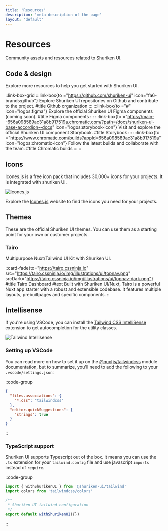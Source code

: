 ```yaml
---
title: 'Resources'
description: 'meta description of the page'
layout: 'default'
---
```




# Resources

Community assets and resources related to Shuriken UI.

## Code & design

Explore more resources to help you get started with Shuriken UI.

::link-box-grid
:::link-box{to ="https://github.com/shuriken-ui" icon="fa6-brands:github"}
Explore Shuriken UI repositories on Github and contribute to the project.
#title
Github organization
:::
:::link-box{to ="#" icon="logos:figma"}
Explore the official Shuriken UI Figma components (coming soon).
#title
Figma components
:::
:::link-box{to ="https://main--656a098589ac31a8b917519a.chromatic.com/?path=/docs/shuriken-ui-base-accordion--docs" icon="logos:storybook-icon"}
Visit and explore the official Shuriken UI component Storybook.
#title
Storybook
:::
:::link-box{to ="https://www.chromatic.com/builds?appId=656a098589ac31a8b917519a" icon="logos:chromatic-icon"}
Follow the latest builds and collaborate with the team.
#title
Chromatic builds
:::
::

## Icons

Icones.js is a free icon pack that includes 30,000+ icons for your projects. It is integrated with shuriken UI.

![Icones.js](/img/content/guide/icons.png)

Explore the [Icones.js](https://icones.js.org/) website to find the icons you need for your projects.

## Themes

These are the official Shuriken UI themes. You can use them as a starting point for your own or customer projects.

### Tairo

Multipurpose Nuxt/Tailwind UI Kit with Shuriken UI.

::card-fade{to="https://tairo.cssninja.io" src="https://tairo.cssninja.io/img/illustrations/ui/topnav.png" srcDark="https://tairo.cssninja.io/img/illustrations/ui/topnav-dark.png"}
#title
Tairo Dashboard
#text
Built with Shuriken UI/Nuxt, Tairo is a powerful Nuxt app starter with a robust and extensible codebase. It features multiple layouts, prebuiltpages and specific components.
::

## Intellisense

If you're using VSCode, you can install the [Tailwind CSS IntelliSense](https://marketplace.visualstudio.com/items?itemName=bradlc.vscode-tailwindcss) extension to get autocompletion for the utility classes.

![Tailwind Intellisense](/img/tailwind/intellisense.png)

### Setting up VSCode

You can read more on how to set it up on the [@nuxtjs/tailwindcss](https://tailwindcss.nuxtjs.org/tailwind/editor-support) module documentation, but to summarize, you'll need to add the following to your `.vscode/settings.json`:

::code-group

```json [.vscode/settings.json]
{
  "files.associations": {
    "*.css": "tailwindcss"
  },
  "editor.quickSuggestions": {
    "strings": true
  }
}
```

::

### TypeScript support

Shuriken UI supports Typescript out of the box. It means you can use the `.ts` extension for your `tailwind.config` file and use javascript `imports` instead of `require`.

::code-group

```ts [tailwind.config.ts]
import { withShurikenUI } from '@shuriken-ui/tailwind'
import colors from 'tailwindcss/colors'

/**
 * Shuriken UI tailwind configuration
 */
export default withShurikenUI({})
```

::